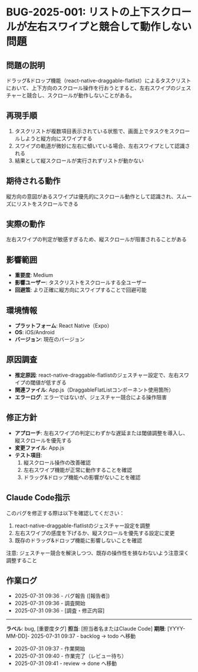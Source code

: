 # BUG-2025-001: リストの上下スクロールが左右スワイプと競合して動作しない問題

## 問題の説明
ドラッグ&ドロップ機能（react-native-draggable-flatlist）によるタスクリストにおいて、上下方向のスクロール操作を行おうとすると、左右スワイプのジェスチャーと競合し、スクロールが動作しないことがある。

## 再現手順
1. タスクリストが複数項目表示されている状態で、画面上でタスクをスクロールしようと縦方向にスワイプする
2. スワイプの軌道が微妙に左右に傾いている場合、左右スワイプとして認識される
3. 結果として縦スクロールが実行されずリストが動かない

## 期待される動作
縦方向の意図があるスワイプは優先的にスクロール動作として認識され、スムーズにリストをスクロールできる

## 実際の動作
左右スワイプの判定が敏感すぎるため、縦スクロールが阻害されることがある

## 影響範囲
- **重要度**: Medium
- **影響ユーザー**: タスクリストをスクロールする全ユーザー
- **回避策**: より正確に縦方向にスワイプすることで回避可能

## 環境情報
- **プラットフォーム**: React Native（Expo）
- **OS**: iOS/Android
- **バージョン**: 現在のバージョン

## 原因調査
- **推定原因**: react-native-draggable-flatlistのジェスチャー設定で、左右スワイプの閾値が低すぎる
- **関連ファイル**: App.js（DraggableFlatListコンポーネント使用箇所）
- **エラーログ**: 
エラーではないが、ジェスチャー競合による操作阻害

## 修正方針
- **アプローチ**: 左右スワイプの判定にわずかな遅延または閾値調整を導入し、縦スクロールを優先する
- **変更ファイル**: App.js
- **テスト項目**: 
  1. 縦スクロール操作の改善確認
  2. 左右スワイプ機能が正常に動作することを確認
  3. ドラッグ&ドロップ機能への影響がないことを確認

## Claude Code指示
このバグを修正する際は以下を確認してください：
1. react-native-draggable-flatlistのジェスチャー設定を調整
2. 左右スワイプの感度を下げるか、縦スクロールを優先する設定に変更
3. 既存のドラッグ&ドロップ機能に影響しないことを確認

注意: ジェスチャー競合を解決しつつ、既存の操作性を損なわないよう注意深く調整すること

## 作業ログ
- 2025-07-31 09:36 - バグ報告 ([報告者])
- 2025-07-31 09:36 - 調査開始
- 2025-07-31 09:36 - [調査・修正内容]

---
**ラベル**: bug, [重要度タグ]
**担当**: [担当者名またはClaude Code]
**期限**: [YYYY-MM-DD]- 2025-07-31 09:37 - backlog → todo へ移動
- 2025-07-31 09:37 - 作業開始
- 2025-07-31 09:40 - 作業完了（レビュー待ち）
- 2025-07-31 09:41 - review → done へ移動
